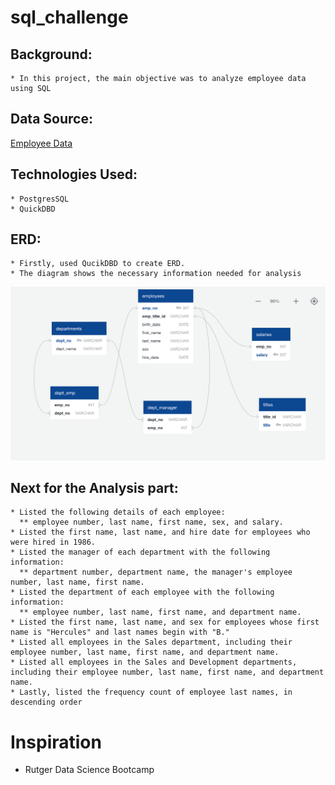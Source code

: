# sql_challenge

  ## Background:
  
    * In this project, the main objective was to analyze employee data using SQL

  ## Data Source:
  
  [Employee Data](https://github.com/sherinmatt/sql_challenge/tree/main/Employee_sql/data)

  ## Technologies Used:
    * PostgresSQL
    * QuickDBD
  
  ## ERD:
    * Firstly, used QucikDBD to create ERD. 
    * The diagram shows the necessary information needed for analysis


![alt text](https://github.com/sherinmatt/sql_challenge/blob/main/ERD/ERD%20Diagram.png)



  ## Next for the Analysis part:
    * Listed the following details of each employee: 
      ** employee number, last name, first name, sex, and salary.
    * Listed the first name, last name, and hire date for employees who were hired in 1986.
    * Listed the manager of each department with the following information: 
      ** department number, department name, the manager's employee number, last name, first name.
    * Listed the department of each employee with the following information:
      ** employee number, last name, first name, and department name.
    * Listed the first name, last name, and sex for employees whose first name is "Hercules" and last names begin with "B."
    * Listed all employees in the Sales department, including their employee number, last name, first name, and department name.
    * Listed all employees in the Sales and Development departments, including their employee number, last name, first name, and department name.
    * Lastly, listed the frequency count of employee last names, in descending order

# Inspiration
* Rutger Data Science Bootcamp 

